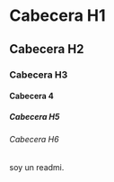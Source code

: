 # Cabecera H1
## Cabecera H2
### Cabecera H3
#### Cabecera  4
##### Cabecera H5
###### Cabecera H6

soy un readmi.